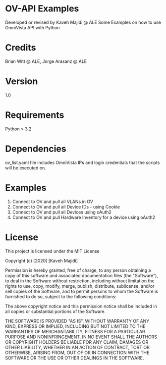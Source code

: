 # OV-API Examples

Developed or revised by Kaveh Majidi @ ALE
Some Examples on how to use OmniVista API with Python

# Credits

Brian Witt @ ALE,
Jorge Arasanz  @ ALE

# Version

1.0

# Requirements

Python > 3.2

# Dependencies
ov_list.yaml file includes OmniVista IPs and login credentials that the scripts will be executed on.  


# Examples
1. Connect to OV and pull all VLANs in OV
2. Connect to OV and pull all Device IDs - using Cookie
3. Connect to OV and pull all Devices using oAuth2
4. Connect to OV and pull Hardware Inventory for a device using oAuth2


# License

This project is licensed under the MIT License

Copyright (c) [2020] [Kaveh Majidi]

Permission is hereby granted, free of charge, to any person obtaining a copy
of this software and associated documentation files (the "Software"), to deal
in the Software without restriction, including without limitation the rights
to use, copy, modify, merge, publish, distribute, sublicense, and/or sell
copies of the Software, and to permit persons to whom the Software is
furnished to do so, subject to the following conditions:

The above copyright notice and this permission notice shall be included in all
copies or substantial portions of the Software.

THE SOFTWARE IS PROVIDED "AS IS", WITHOUT WARRANTY OF ANY KIND, EXPRESS OR
IMPLIED, INCLUDING BUT NOT LIMITED TO THE WARRANTIES OF MERCHANTABILITY,
FITNESS FOR A PARTICULAR PURPOSE AND NONINFRINGEMENT. IN NO EVENT SHALL THE
AUTHORS OR COPYRIGHT HOLDERS BE LIABLE FOR ANY CLAIM, DAMAGES OR OTHER
LIABILITY, WHETHER IN AN ACTION OF CONTRACT, TORT OR OTHERWISE, ARISING FROM,
OUT OF OR IN CONNECTION WITH THE SOFTWARE OR THE USE OR OTHER DEALINGS IN THE
SOFTWARE.
